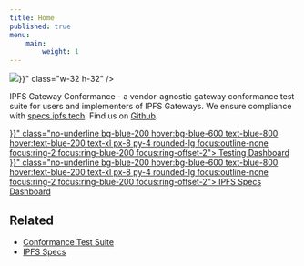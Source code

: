 ```yaml
---
title: Home
published: true
menu:
    main:
        weight: 1
---
```


<div class="flex items-center justify-center">
  <div class="flex items-center space-x-6">
    <img src="{{< url "logo.png" >}}" class="w-32 h-32" />
    <div class="flex-grow">
      <p>

IPFS Gateway Conformance - a vendor-agnostic gateway conformance test suite for users and implementers of IPFS Gateways. We ensure compliance with [specs.ipfs.tech](https://specs.ipfs.tech/http-gateways/). Find us on [Github](https://github.com/ipfs/gateway-conformance).

</p>
    </div>
  </div>
</div>

<div class="flex items-center justify-center my-3 space-x-4">
    <a  href="{{< ref "/current" >}}"
        class="no-underline bg-blue-200 hover:bg-blue-600 text-blue-800 hover:text-blue-200 text-xl px-8 py-4 rounded-lg focus:outline-none focus:ring-2 focus:ring-blue-200 focus:ring-offset-2">
        Testing Dashboard
    </a>
    <a  href="{{< ref "/specs" >}}"
        class="no-underline bg-blue-200 hover:bg-blue-600 text-blue-800 hover:text-blue-200 text-xl px-8 py-4 rounded-lg focus:outline-none focus:ring-2 focus:ring-blue-200 focus:ring-offset-2">
        IPFS Specs Dashboard
    </a>
</div>

## Related

- [Conformance Test Suite](https://github.com/ipfs/gateway-conformance)
- [IPFS Specs](https://specs.ipfs.tech)
